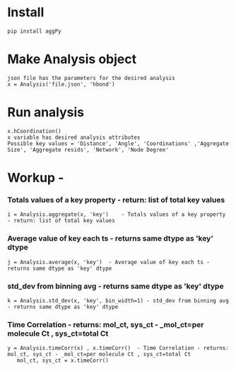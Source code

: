 # **Install**

   	pip install aggPy

# **Make Analysis object**

	json file has the parameters for the desired analysis
	x = Analysis('file.json', 'hbond')

# **Run analysis**

	x.hCoordination()
 	x variable has desired analysis attributes
	Possible key values = 'Distance', 'Angle', 'Coordinations' ,'Aggregate Size', 'Aggregate resids', 'Network', 'Node Degree'

# **Workup** -
   ### Totals values of a key property - return: list of total key values
	i = Analysis.aggregate(x, 'key')	- Totals values of a key property - return: list of total key values 

   ### Average value of key each ts - returns same dtype as 'key' dtype
	j = Analysis.average(x, 'key')	- Average value of key each ts - returns same dtype as 'key' dtype

   ### std_dev from binning avg - returns same dtype as 'key' dtype
	k = Analysis.std_dev(x, 'key', bin_width=1)	- std_dev from binning avg - returns same dtype as 'key' dtype

   ### Time Correlation - returns: mol_ct, sys_ct - _mol_ct=per molecule Ct , sys_ct=total Ct
	y = Analysis.timeCorr(x) , x.timeCorr()	 - Time Correlation - returns: mol_ct, sys_ct - _mol_ct=per molecule Ct , sys_ct=total Ct	
	   mol_ct, sys_ct = x.timeCorr()
   

